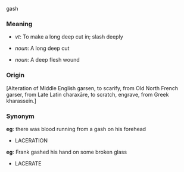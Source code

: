 gash
### Meaning
+ _vt_: To make a long deep cut in; slash deeply

+ _noun_: A long deep cut
+ _noun_: A deep flesh wound

### Origin

[Alteration of Middle English garsen, to scarify, from Old North French garser, from Late Latin charaxāre, to scratch, engrave, from Greek kharassein.]

### Synonym

__eg__: there was blood running from a gash on his forehead

+ LACERATION

__eg__: Frank gashed his hand on some broken glass

+ LACERATE


